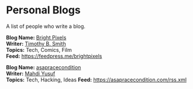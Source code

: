 # Personal Blogs
A list of people who write a blog.

**Blog Name:** [Bright Pixels](https://brightpixels.blog/)  
**Writer:** [Timothy B. Smith](https://ttimsmith.com/)  
**Topics:** Tech, Comics, Film  
**Feed:** <https://feedpress.me/brightpixels>


**Blog Name:** [asapracecondition](https://asapracecondition.com/)  
**Writer:** [Mahdi Yusuf](https://twitter.com/myusuf3)  
**Topics:** Tech, Hacking, Ideas 
**Feed:** <https://asapracecondition.com/rss.xml>
